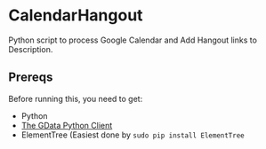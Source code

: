 CalendarHangout
===============

Python script to process Google Calendar and Add Hangout links to Description.


Prereqs
-------
Before running this, you need to get:
* Python
* [The GData Python Client](https://code.google.com/p/gdata-python-client/downloads/list)
* ElementTree (Easiest done by `sudo pip install ElementTree`
